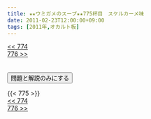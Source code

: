 ```yaml
---
title: ★★ウミガメのスープ★★775杯目　スケルカーメ味
date: 2011-02-23T12:00:00+09:00
tags: [2011年,オカルト板]
---
```

<div class="th_left"><a href="../774"><< 774</a></div>
<div class="th_right"><a href="../776">776 >></a></div>
<br><br>
<script src="../../js/cupsoup.js"></script>
<form>
<input type="button" value="問題と解説のみにする" onClick="toggleCupsoup()">
</form>
{{< 775 >}}
<div class="th_left"><a href="../774"><< 774</a></div>
<div class="th_right"><a href="../776">776 >></a></div>